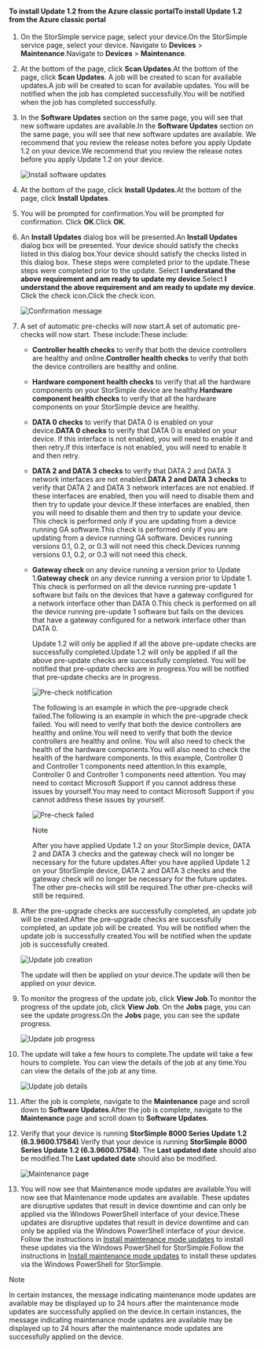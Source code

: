 <!--author=SharS last changed: 01/15/2016-->

#### <a name="to-install-update-12-from-the-azure-classic-portal"></a><span data-ttu-id="7f28d-101">To install Update 1.2 from the Azure classic portal</span><span class="sxs-lookup"><span data-stu-id="7f28d-101">To install Update 1.2 from the Azure classic portal</span></span>
1. <span data-ttu-id="7f28d-102">On the StorSimple service page, select your device.</span><span class="sxs-lookup"><span data-stu-id="7f28d-102">On the StorSimple service page, select your device.</span></span> <span data-ttu-id="7f28d-103">Navigate to **Devices** > **Maintenance**.</span><span class="sxs-lookup"><span data-stu-id="7f28d-103">Navigate to **Devices** > **Maintenance**.</span></span>
2. <span data-ttu-id="7f28d-104">At the bottom of the page, click **Scan Updates**.</span><span class="sxs-lookup"><span data-stu-id="7f28d-104">At the bottom of the page, click **Scan Updates**.</span></span> <span data-ttu-id="7f28d-105">A job will be created to scan for available updates.</span><span class="sxs-lookup"><span data-stu-id="7f28d-105">A job will be created to scan for available updates.</span></span> <span data-ttu-id="7f28d-106">You will be notified when the job has completed successfully.</span><span class="sxs-lookup"><span data-stu-id="7f28d-106">You will be notified when the job has completed successfully.</span></span>
3. <span data-ttu-id="7f28d-107">In the **Software Updates** section on the same page, you will see that new software updates are available.</span><span class="sxs-lookup"><span data-stu-id="7f28d-107">In the **Software Updates** section on the same page, you will see that new software updates are available.</span></span> <span data-ttu-id="7f28d-108">We recommend that you review the release notes before you apply Update 1.2 on your device.</span><span class="sxs-lookup"><span data-stu-id="7f28d-108">We recommend that you review the release notes before you apply Update 1.2 on your device.</span></span>
   
    ![Install software updates](https://docstestmedia1.blob.core.windows.net/azure-media/includes/media/storsimple-install-update-via-portal/InstallUpdate12_11M.png)
4. <span data-ttu-id="7f28d-110">At the bottom of the page, click **Install Updates**.</span><span class="sxs-lookup"><span data-stu-id="7f28d-110">At the bottom of the page, click **Install Updates**.</span></span>
5. <span data-ttu-id="7f28d-111">You will be prompted for confirmation.</span><span class="sxs-lookup"><span data-stu-id="7f28d-111">You will be prompted for confirmation.</span></span> <span data-ttu-id="7f28d-112">Click **OK**.</span><span class="sxs-lookup"><span data-stu-id="7f28d-112">Click **OK**.</span></span>
6. <span data-ttu-id="7f28d-113">An **Install Updates** dialog box will be presented.</span><span class="sxs-lookup"><span data-stu-id="7f28d-113">An **Install Updates** dialog box will be presented.</span></span> <span data-ttu-id="7f28d-114">Your device should satisfy the checks listed in this dialog box.</span><span class="sxs-lookup"><span data-stu-id="7f28d-114">Your device should satisfy the checks listed in this dialog box.</span></span> <span data-ttu-id="7f28d-115">These steps were completed prior to the update.</span><span class="sxs-lookup"><span data-stu-id="7f28d-115">These steps were completed prior to the update.</span></span> <span data-ttu-id="7f28d-116">Select **I understand the above requirement and am ready to update my device**.</span><span class="sxs-lookup"><span data-stu-id="7f28d-116">Select **I understand the above requirement and am ready to update my device**.</span></span> <span data-ttu-id="7f28d-117">Click the check icon.</span><span class="sxs-lookup"><span data-stu-id="7f28d-117">Click the check icon.</span></span>
   
    ![Confirmation message](https://docstestmedia1.blob.core.windows.net/azure-media/includes/media/storsimple-install-update-via-portal/InstallUpdate12_2M.png)
7. <span data-ttu-id="7f28d-119">A set of automatic pre-checks will now start.</span><span class="sxs-lookup"><span data-stu-id="7f28d-119">A set of automatic pre-checks will now start.</span></span> <span data-ttu-id="7f28d-120">These include:</span><span class="sxs-lookup"><span data-stu-id="7f28d-120">These include:</span></span>
   
   * <span data-ttu-id="7f28d-121">**Controller health checks** to verify that both the device controllers are healthy and online.</span><span class="sxs-lookup"><span data-stu-id="7f28d-121">**Controller health checks** to verify that both the device controllers are healthy and online.</span></span>
   * <span data-ttu-id="7f28d-122">**Hardware component health checks** to verify that all the hardware components on your StorSimple device are healthy.</span><span class="sxs-lookup"><span data-stu-id="7f28d-122">**Hardware component health checks** to verify that all the hardware components on your StorSimple device are healthy.</span></span>
   * <span data-ttu-id="7f28d-123">**DATA 0 checks** to verify that DATA 0 is enabled on your device.</span><span class="sxs-lookup"><span data-stu-id="7f28d-123">**DATA 0 checks** to verify that DATA 0 is enabled on your device.</span></span> <span data-ttu-id="7f28d-124">If this interface is not enabled, you will need to enable it and then retry.</span><span class="sxs-lookup"><span data-stu-id="7f28d-124">If this interface is not enabled, you will need to enable it and then retry.</span></span>
   * <span data-ttu-id="7f28d-125">**DATA 2 and DATA 3 checks** to verify that DATA 2 and DATA 3 network interfaces are not enabled.</span><span class="sxs-lookup"><span data-stu-id="7f28d-125">**DATA 2 and DATA 3 checks** to verify that DATA 2 and DATA 3 network interfaces are not enabled.</span></span> <span data-ttu-id="7f28d-126">If these interfaces are enabled, then you will need to disable them and then try to update your device.</span><span class="sxs-lookup"><span data-stu-id="7f28d-126">If these interfaces are enabled, then you will need to disable them and then try to update your device.</span></span> <span data-ttu-id="7f28d-127">This check is performed only if you are updating from a device running GA software.</span><span class="sxs-lookup"><span data-stu-id="7f28d-127">This check is performed only if you are updating from a device running GA software.</span></span> <span data-ttu-id="7f28d-128">Devices running versions 0.1, 0.2, or 0.3 will not need this check.</span><span class="sxs-lookup"><span data-stu-id="7f28d-128">Devices running versions 0.1, 0.2, or 0.3 will not need this check.</span></span>
   * <span data-ttu-id="7f28d-129">**Gateway check** on any device running a version prior to Update 1.</span><span class="sxs-lookup"><span data-stu-id="7f28d-129">**Gateway check** on any device running a version prior to Update 1.</span></span> <span data-ttu-id="7f28d-130">This check is performed on all the device running pre-update 1 software but fails on the devices that have a gateway configured for a network interface other than DATA 0.</span><span class="sxs-lookup"><span data-stu-id="7f28d-130">This check is performed on all the device running pre-update 1 software but fails on the devices that have a gateway configured for a network interface other than DATA 0.</span></span>
     
     <span data-ttu-id="7f28d-131">Update 1.2 will only be applied if all the above pre-update checks are successfully completed.</span><span class="sxs-lookup"><span data-stu-id="7f28d-131">Update 1.2 will only be applied if all the above pre-update checks are successfully completed.</span></span> <span data-ttu-id="7f28d-132">You will be notified that pre-update checks are in progress.</span><span class="sxs-lookup"><span data-stu-id="7f28d-132">You will be notified that pre-update checks are in progress.</span></span>
     
     ![Pre-check notification](https://docstestmedia1.blob.core.windows.net/azure-media/includes/media/storsimple-install-update-via-portal/InstallUpdate12_3M.png)
     
     <span data-ttu-id="7f28d-134">The following is an example in which the pre-upgrade check failed.</span><span class="sxs-lookup"><span data-stu-id="7f28d-134">The following is an example in which the pre-upgrade check failed.</span></span> <span data-ttu-id="7f28d-135">You will need to verify that both the device controllers are healthy and online.</span><span class="sxs-lookup"><span data-stu-id="7f28d-135">You will need to verify that both the device controllers are healthy and online.</span></span> <span data-ttu-id="7f28d-136">You will also need to check the health of the hardware components.</span><span class="sxs-lookup"><span data-stu-id="7f28d-136">You will also need to check the health of the hardware components.</span></span> <span data-ttu-id="7f28d-137">In this example, Controller 0 and Controller 1 components need attention.</span><span class="sxs-lookup"><span data-stu-id="7f28d-137">In this example, Controller 0 and Controller 1 components need attention.</span></span> <span data-ttu-id="7f28d-138">You may need to contact Microsoft Support if you cannot address these issues by yourself.</span><span class="sxs-lookup"><span data-stu-id="7f28d-138">You may need to contact Microsoft Support if you cannot address these issues by yourself.</span></span>
     
       ![Pre-check failed](https://docstestmedia1.blob.core.windows.net/azure-media/includes/media/storsimple-install-update-via-portal/HCS_PreUpgradeChecksFailed-include.png)
     
     > [!NOTE]
     > <span data-ttu-id="7f28d-140">After you have applied Update 1.2 on your StorSimple device, DATA 2 and DATA 3 checks and the gateway check will no longer be necessary for the future updates.</span><span class="sxs-lookup"><span data-stu-id="7f28d-140">After you have applied Update 1.2 on your StorSimple device, DATA 2 and DATA 3 checks and the gateway check will no longer be necessary for the future updates.</span></span> <span data-ttu-id="7f28d-141">The other pre-checks will still be required.</span><span class="sxs-lookup"><span data-stu-id="7f28d-141">The other pre-checks will still be required.</span></span>
     > 
     > 
8. <span data-ttu-id="7f28d-142">After the pre-upgrade checks are successfully completed, an update job will be created.</span><span class="sxs-lookup"><span data-stu-id="7f28d-142">After the pre-upgrade checks are successfully completed, an update job will be created.</span></span> <span data-ttu-id="7f28d-143">You will be notified when the update job is successfully created.</span><span class="sxs-lookup"><span data-stu-id="7f28d-143">You will be notified when the update job is successfully created.</span></span>
   
    ![Update job creation](https://docstestmedia1.blob.core.windows.net/azure-media/includes/media/storsimple-install-update-via-portal/InstallUpdate12_44M.png)
   
    <span data-ttu-id="7f28d-145">The update will then be applied on your device.</span><span class="sxs-lookup"><span data-stu-id="7f28d-145">The update will then be applied on your device.</span></span>
9. <span data-ttu-id="7f28d-146">To monitor the progress of the update job, click **View Job**.</span><span class="sxs-lookup"><span data-stu-id="7f28d-146">To monitor the progress of the update job, click **View Job**.</span></span> <span data-ttu-id="7f28d-147">On the **Jobs** page, you can see the update progress.</span><span class="sxs-lookup"><span data-stu-id="7f28d-147">On the **Jobs** page, you can see the update progress.</span></span> 
   
    ![Update job progress](https://docstestmedia1.blob.core.windows.net/azure-media/includes/media/storsimple-install-update-via-portal/InstallUpdate12_5M.png)
10. <span data-ttu-id="7f28d-149">The update will take a few hours to complete.</span><span class="sxs-lookup"><span data-stu-id="7f28d-149">The update will take a few hours to complete.</span></span> <span data-ttu-id="7f28d-150">You can view the details of the job at any time.</span><span class="sxs-lookup"><span data-stu-id="7f28d-150">You can view the details of the job at any time.</span></span>
    
    ![Update job details](https://docstestmedia1.blob.core.windows.net/azure-media/includes/media/storsimple-install-update-via-portal/InstallUpdate12_6M.png)
11. <span data-ttu-id="7f28d-152">After the job is complete, navigate to the **Maintenance** page and scroll down to **Software Updates**.</span><span class="sxs-lookup"><span data-stu-id="7f28d-152">After the job is complete, navigate to the **Maintenance** page and scroll down to **Software Updates**.</span></span>
12. <span data-ttu-id="7f28d-153">Verify that your device is running **StorSimple 8000 Series Update 1.2 (6.3.9600.17584)**.</span><span class="sxs-lookup"><span data-stu-id="7f28d-153">Verify that your device is running **StorSimple 8000 Series Update 1.2 (6.3.9600.17584)**.</span></span> <span data-ttu-id="7f28d-154">The **Last updated date** should also be modified.</span><span class="sxs-lookup"><span data-stu-id="7f28d-154">The **Last updated date** should also be modified.</span></span>
    
    ![Maintenance page](https://docstestmedia1.blob.core.windows.net/azure-media/includes/media/storsimple-install-update-via-portal/InstallUpdate12_10M.png)
13. <span data-ttu-id="7f28d-156">You will now see that Maintenance mode updates are available.</span><span class="sxs-lookup"><span data-stu-id="7f28d-156">You will now see that Maintenance mode updates are available.</span></span> <span data-ttu-id="7f28d-157">These updates are disruptive updates that result in device downtime and can only be applied via the Windows PowerShell interface of your device.</span><span class="sxs-lookup"><span data-stu-id="7f28d-157">These updates are disruptive updates that result in device downtime and can only be applied via the Windows PowerShell interface of your device.</span></span> <span data-ttu-id="7f28d-158">Follow the instructions in [Install maintenance mode updates](../articles/storsimple/storsimple-update-device.md#install-maintenance-mode-updates-via-windows-powershell-for-storsimple) to install these updates via the Windows PowerShell for StorSimple.</span><span class="sxs-lookup"><span data-stu-id="7f28d-158">Follow the instructions in [Install maintenance mode updates](../articles/storsimple/storsimple-update-device.md#install-maintenance-mode-updates-via-windows-powershell-for-storsimple) to install these updates via the Windows PowerShell for StorSimple.</span></span>

> [!NOTE]
> <span data-ttu-id="7f28d-159">In certain instances, the message indicating maintenance mode updates are available may be displayed up to 24 hours after the maintenance mode updates are successfully applied on the device.</span><span class="sxs-lookup"><span data-stu-id="7f28d-159">In certain instances, the message indicating maintenance mode updates are available may be displayed up to 24 hours after the maintenance mode updates are successfully applied on the device.</span></span>  
> 
> 









